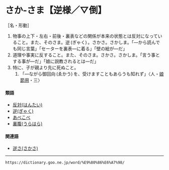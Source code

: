 # さか‐さま【逆様／▽倒】

［名・形動］
1.  物事の上下・左右・前後・裏表などの関係が本来の状態とは反対になっていること。また、そのさま。逆 (ぎゃく) 。さかさ。さかしま。「―から読んでも同じ言葉」「セーターを裏表―に着る」「壁の絵が―だ」
2.  道理や事実に反すること。また、そのさま。さかさ。さかしま。「言う事とする事が―だ」「娘に説教されるとは―だ」
3.  特に、子が親より先に死ぬこと。    
    1.  「―ながら御回向 (ゑかう) を、受けますこともあらうも知れず」〈人・[娘節用](https://dictionary.goo.ne.jp/word/%E4%BB%AE%E5%90%8D%E6%96%87%E7%AB%A0%E5%A8%98%E7%AF%80%E7%94%A8/#jn-43546)・三〉
        

#### 類語

-   [反対(はんたい)](https://dictionary.goo.ne.jp/word/%E5%8F%8D%E5%AF%BE/#jn-181557)
-   [逆(ぎゃく)](https://dictionary.goo.ne.jp/word/%E9%80%86_%28%E3%81%8E%E3%82%83%E3%81%8F%29/#jn-54097)
-   [あべこべ](https://dictionary.goo.ne.jp/word/%E3%81%82%E3%81%B9%E3%81%93%E3%81%B9/#jn-6003)
-   [裏腹(うらはら)](https://dictionary.goo.ne.jp/word/%E8%A3%8F%E8%85%B9/#jn-20829)

#### 関連語

-   [逆さ(さかさ)](https://dictionary.goo.ne.jp/word/%E9%80%86%E3%81%95/#jn-86320)

---
`https://dictionary.goo.ne.jp/word/%E9%80%86%E6%A7%98/`
